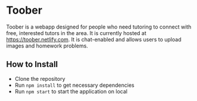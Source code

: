# Toober
Toober is a webapp designed for people who need tutoring to connect with free, interested tutors in the area. It is currently hosted at https://toober.netlify.com. It is chat-enabled and allows users to upload images and homework problems. 

## How to Install
* Clone the repository
* Run `npm install` to get necessary dependencies
* Run `npm start` to start the application on local
